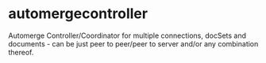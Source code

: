 # automergecontroller
Automerge Controller/Coordinator for multiple connections, docSets and documents - can be just peer to peer/peer to server and/or any combination thereof.
